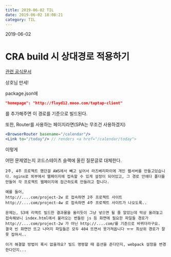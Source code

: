 ```yaml
---
title: 2019-06-02 TIL
date: 2019-06-02 18:08:21
category: TIL
---
```

2019-06-02

# CRA build 시 상대경로 적용하기

[관련 공식문서](https://facebook.github.io/create-react-app/docs/deployment#serving-apps-with-client-side-routing)

상호님 만세!

package.json에
```json
"homepage": "http://floyd12.mooo.com/taptap-client"
```
를 추가해주면 이 경로를 기준으로 빌드된다.

또한, Router를 사용하는 페이지라면(SPA는 무조건 사용하겠지)
```jsx
<BrowserRouter basename="/calendar"/>
<Link to="/today"/> // renders <a href="/calendar/today">
```
이렇게 

어떤 문제였는지 코드스테이츠 슬랙에 올린 질문글로 대체한다.

```
2주, 4주 프로젝트 했던걸 AWS에서 빼고 싶어서 라즈베리파이에 개인 웹서버를 만들고있습니다. nginx로 외부에서 웹페이지에 접속할 수 있게 설정이 되어있고, 그 경로 안에다 폴더를 만들어 각 프로젝트 웹페이지에 접근하도록 만들려고 합니다.

예를 들어,
http://....com/project-2w 로 접속하면 2주 프로젝트 사이트
http://....com/project-4w 로 접속하면 4주 프로젝트 사이트가 나오도록..

문제는, S3에 리액트 빌드한 결과물을 올리듯이 그냥 넣으면 될 줄 알았는데 막상 올려놓고 접속해보니 index.html에서 불러오는 번들된 js 등 화면에 필요한 파일들 경로가 http://....com/project-2w 가 아닌 http://....com/를 기준으로 바뀌더라구요.
결국 빈 화면만 뜨고 나머지 파일들은 모두 404 뜨면서 못가져옵니다 ㅠㅠ 최상위 경로가 잘못 잡혀서..

이거 해결할 방법이 혹시 없을까요? 빌드 명령할 때 옵션을 준다던지, webpack 설정을 변경한다던지...
```


<!--stackedit_data:
eyJoaXN0b3J5IjpbLTExMjgzNjU3MjNdfQ==
-->